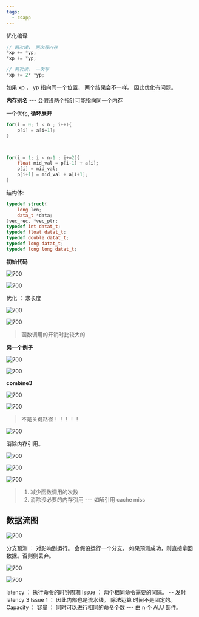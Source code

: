 ```yaml
---
tags:
  - csapp
---
```

优化编译

```c++
// 两次读， 两次写内存
*xp += *yp;
*xp += *yp;

// 两次读， 一次写
*xp += 2* *yp;
```

如果 xp ， yp 指向同一个位置， 两个结果会不一样。 因此优化有问题。

**内存别名** --- 会假设两个指针可能指向同一个内存

一个优化, **循环展开**

```c++
for(i = 0; i < n ; i++){
	p[i] = a[i+1];
}



for(i = 1; i < n-1 ; i+=2){
	float mid_val = p[i-1] + a[i];
	p[i] = mid_val;
	p[i+1] = mid_val + a[i+1];
}
```


结构体:

```c++
typedef struct{
	long len;
	data_t *data;
}vec_rec, *vec_ptr;
typedef int datat_t;
typedef float datat_t;
typedef double datat_t;
typedef long datat_t;
typedef long long datat_t;
```

**初始代码**

![700](https://s2.loli.net/2025/02/17/17e9urWgIk8moDt.png)


![700](https://s2.loli.net/2025/02/17/DPlr7gHGKIovNFX.png)

优化 ： 求长度

![700](https://s2.loli.net/2025/02/17/xK98otU4I5FyOG6.png)

![700](https://s2.loli.net/2025/02/17/8yrmYntIS5aleAj.png)

> 函数调用的开销时比较大的


**另一个例子**


![700](https://s2.loli.net/2025/02/17/yBhqwbrtKQ5jkHx.png)


 ![700](https://s2.loli.net/2025/02/17/enwqvZRm1f9UjAx.png)


**combine3**

![700](https://s2.loli.net/2025/02/17/efZG4wUHOpN3CgI.png)

![700](https://s2.loli.net/2025/02/17/734IKcH1NveQ8SO.png)

> 不是关键路径！！！！！

![700](https://s2.loli.net/2025/02/17/LZK8eTGBtxIVjFQ.png)

消除内存引用。

![700](https://s2.loli.net/2025/02/17/ZFXqBbfGQN1jKHp.png)


![700](https://s2.loli.net/2025/02/17/tBPOIAdS1zLvoai.png)


![700](https://s2.loli.net/2025/02/17/wpIRFV8SlQ7vnqo.png)




> 1. 减少函数调用的次数
> 2. 消除没必要的内存引用 --- 如解引用  cache miss


## 数据流图

![700](https://s2.loli.net/2025/03/11/ju7ShEzLfI1Dldi.png)


分支预测 ： 对影响到运行。 会假设运行一个分支。  如果预测成功，则直接拿回数据。否则侧丢弃。


![700](https://s2.loli.net/2025/03/11/Pd2qxYQAS38yrJB.png)


![700](https://s2.loli.net/2025/03/11/ZjkdBnyOvQ1EAzs.png)

latency ： 执行命令的时钟周期
Issue ：  两个相同命令需要的间隔。 -- 发射
latency 3 Issue 1 ： 因此内部也是流水线。
除法运算 时间不是固定的。
Capacity ： 容量 ： 同时可以进行相同的命令个数  --- 由 n 个 ALU 部件。

